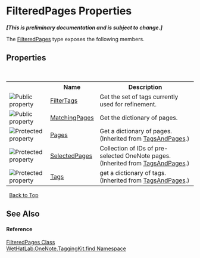 # FilteredPages Properties
 _**\[This is preliminary documentation and is subject to change.\]**_

The <a href="7f546c1f-e562-e088-88e0-8a854b71cada.md">FilteredPages</a> type exposes the following members.


## Properties
&nbsp;<table><tr><th></th><th>Name</th><th>Description</th></tr><tr><td>![Public property](media/pubproperty.gif "Public property")</td><td><a href="2fd07ec1-aebb-ece3-0680-d0f236dc4454.md">FilterTags</a></td><td>
Get the set of tags currently used for refinement.</td></tr><tr><td>![Public property](media/pubproperty.gif "Public property")</td><td><a href="bc8e263b-9df1-c4f7-6502-952ba3bddf63.md">MatchingPages</a></td><td>
Get the dictionary of pages.</td></tr><tr><td>![Protected property](media/protproperty.gif "Protected property")</td><td><a href="a19ad079-12a2-f9d0-626e-ba9de4d11f62.md">Pages</a></td><td>
Get a dictionary of pages.
 (Inherited from <a href="55690233-0343-b962-e73d-0385d0bc7865.md">TagsAndPages</a>.)</td></tr><tr><td>![Protected property](media/protproperty.gif "Protected property")</td><td><a href="b97bcb5d-4087-6396-fa22-d6cf7e4812e0.md">SelectedPages</a></td><td>
Collection of IDs of pre-selected OneNote pages.
 (Inherited from <a href="55690233-0343-b962-e73d-0385d0bc7865.md">TagsAndPages</a>.)</td></tr><tr><td>![Protected property](media/protproperty.gif "Protected property")</td><td><a href="0314d54a-9714-e4f0-51e2-d798cced1a63.md">Tags</a></td><td>
get a dictionary of tags.
 (Inherited from <a href="55690233-0343-b962-e73d-0385d0bc7865.md">TagsAndPages</a>.)</td></tr></table>&nbsp;
<a href="#filteredpages-properties">Back to Top</a>

## See Also


#### Reference
<a href="7f546c1f-e562-e088-88e0-8a854b71cada.md">FilteredPages Class</a><br /><a href="0e3a8efd-07d2-1709-b1cd-709153222081.md">WetHatLab.OneNote.TaggingKit.find Namespace</a><br />